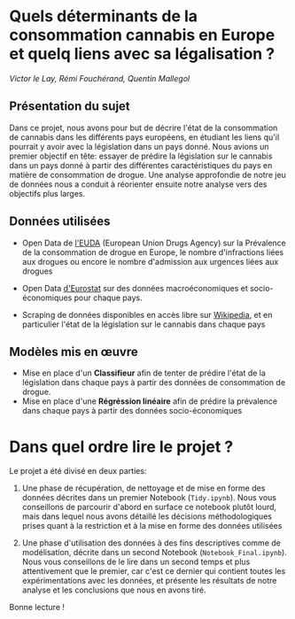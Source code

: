 # Quels déterminants de la consommation cannabis en Europe et quelq liens avec sa légalisation ?
*Victor le Lay, Rémi Fouchérand, Quentin Mallegol*

## Présentation du sujet
Dans ce projet, nous avons pour but de décrire l'état de la consommation de cannabis dans les différents pays européens, en étudiant les liens qu'il pourrait y avoir avec la législation dans un pays donné. Nous avions un premier objectif en tête: essayer de prédire la législation sur le cannabis dans un pays donné à partir des différentes caractéristiques du pays en matière de consommation de drogue. 
Une analyse approfondie de notre jeu de données nous a conduit à réorienter ensuite notre analyse vers des objectifs plus larges.

## Données utilisées
- Open Data de [l'EUDA](https://www.euda.europa.eu/index_en) (European Union Drugs Agency) sur la Prévalence de la consommation de drogue en Europe, le nombre d'infractions liées aux drogues ou encore le nombre d'admission aux urgences liées aux drogues
- Open Data [d'Eurostat](https://ec.europa.eu/eurostat/fr/) sur des données macroéconomiques et socio-économiques pour chaque pays.
  
- Scraping de données disponibles en accès libre sur [Wikipedia](https://fr.wikipedia.org/wiki/Wikip%C3%A9dia:Accueil_principal), et en particulier l'état de la législation sur le cannabis dans chaque pays

## Modèles mis en œuvre
- Mise en place d'un **Classifieur** afin de tenter de prédire l'état de la législation dans chaque pays à partir des données de consommation de drogue.
- Mise en place d'une **Régréssion linéaire** afin de prédire la prévalence dans chaque pays à partir des données socio-économiques

# Dans quel ordre lire le projet ?

Le projet a été divisé en deux parties:

1. Une phase de récupération, de nettoyage et de mise en forme des données décrites dans un premier Notebook (`Tidy.ipynb`). Nous vous conseillons de parcourir d'abord en surface ce notebook plutôt lourd, mais dans lequel nous avons détaillé les décisions méthodologiques prises quant à la restriction et à la mise en forme des données utilisées

2. Une phase d'utilisation des données à des fins descriptives comme de modélisation, décrite dans un second Notebook (`Notebook_Final.ipynb`). Nous vous conseillons de le lire dans un second temps et plus attentivement que le premier, car c'est ce dernier qui contient toutes les expérimentations avec les données, et présente les résultats de notre analyse et les conclusions que nous en avons tiré.

Bonne lecture ! 
